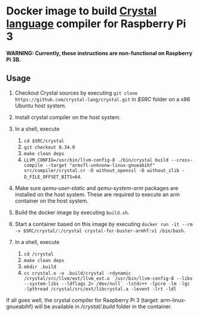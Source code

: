 # Docker image to build [Crystal language](https://crystal-lang.org/) compiler for Raspberry Pi 3

**WARNING: Currently, these instructions are non-functional on Raspberry Pi 3B.**

## Usage

1. Checkout Crystal sources by executing `git clone https://github.com/crystal-lang/crystal.git` in *$SRC* folder on a x86 Ubuntu host system.

2. Install crystal compiler on the host system.

3. In a shell, execute
   1. `cd $SRC/crystal`
   2. `git checkout 0.34.0`
   3. `make clean deps`
   4. `LLVM_CONFIG=/usr/bin/llvm-config-8 ./bin/crystal build --cross-compile --target "armv7l-unknonw-linux-gnueabihf" src/compiler/crystal.cr -D without_openssl -D without_zlib -D_FILE_OFFSET_BITS=64`.

4. Make sure *qemu-user-static* and *qemu-system-arm* packages are installed on the host system.  These are required to execute an arm container on the host system.

5. Build the docker image by executing `build.sh`.

6. Start a container based on this image by executing `docker run -it --rm -v $SRC/crystal/:/crystal crystal-for-buster-armhf:v1 /bin/bash`.

6. In a shell, execute
   1. `cd /crystal`
   2. `make clean deps`
   3. `mkdir .build`
   4. ``cc crystal.o -o .build/crystal -rdynamic /crystal/src/llvm/ext/llvm_ext.o `/usr/bin/llvm-config-8 --libs --system-libs --ldflags 2> /dev/null` -lstdc++ -lpcre -lm -lgc -lpthread /crystal/src/ext/libcrystal.a -levent -lrt -ldl``

If all goes well, the crystal compiler for Raspberry Pi 3 (target: arm-linux-gnueabihf) will be available in */crystal/.build* folder in the container.
